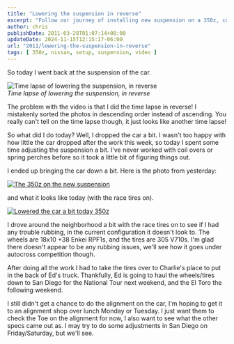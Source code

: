 ```yaml
---
title: "Lowering the suspension in reverse"
excerpt: "Follow our journey of installing new suspension on a 350z, complete with issues, triumphs and insightful photos. Future alignment plans revealed!"
author: chris
publishDate: 2011-03-28T01:07:14+00:00
updateDate: 2024-11-15T12:15:17-06:00
url: "2011/lowering-the-suspension-in-reverse"
tags: [ 350z, nissan, setup, suspension, video ]
---
```


So today I went back at the suspension of the car.

![Time lapse of lowering the suspension, in reverse](https://www.youtube.com/v/l5VsNjtZXKE?hl=en&hd=1)  
*Time lapse of lowering the suspension, in reverse*

The problem with the video is that I did the time lapse in reverse! I mistakenly sorted the photos in descending order instead of ascending. You really can't tell on the time lapse though, it just looks like another time lapse!

So what did I do today? Well, I dropped the car a bit. I wasn't too happy with how little the car dropped after the work this week, so today I spent some time adjusting the suspension a bit. I've never worked with coil overs or spring perches before so it took a little bit of figuring things out.

I ended up bringing the car down a bit. Here is the photo from yesterday:

[![The 350z on the new suspension](https://static.flickr.com/5052/5562928957_b408b15521.jpg)](https://www.flickr.com/photos/17726343@N00/5562928957/)

and what it looks like today (with the race tires on).

[![Lowered the car a bit today 350z](https://static.flickr.com/5023/5566339570_1e92ff79ed.jpg)](https://www.flickr.com/photos/17726343@N00/5566339570/)

I drove around the neighborhood a bit with the race tires on to see if I had any trouble rubbing, in the current configuration it doesn't look to. The wheels are 18x10 +38 Enkei RPF1s, and the tires are 305 V710s. I'm glad there doesn't appear to be any rubbing issues, we'll see how it goes under autocross competition though.

After doing all the work I had to take the tires over to Charlie's place to put in the back of Ed's truck. Thankfully, Ed is going to haul the wheels/tires down to San Diego for the National Tour next weekend, and the El Toro the following weekend.

I still didn't get a chance to do the alignment on the car, I'm hoping to get it to an alignment shop over lunch Monday or Tuesday. I just want them to check the Toe on the alignment for now, I also want to see what the other specs came out as. I may try to do some adjustments in San Diego on Friday/Saturday, but we'll see.

